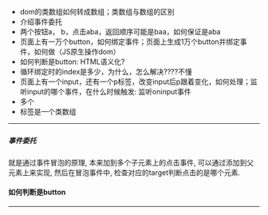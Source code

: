 * dom的类数组如何转成数组；类数组与数组的区别
* 介绍事件委托
* 两个按钮a， b，点击aba，返回顺序可能是baa，如何保证是aba
* 页面上有一万个button，如何绑定事件；页面上生成1万个button并绑定事件，如何做（JS原生操作dom）
* 如何判断是button: HTML语义化?
* 循环绑定时的index是多少，为什么，怎么解决????不懂
* 页面上有一个input，还有一个p标签，改变input后p跟着变化，如何处理；监听input的哪个事件，在什么时候触发: 监听oninput事件
* 多个<li>标签是一个类数组

------
##### 


##### 事件委托
就是通过事件冒泡的原理, 本来加到多个子元素上的点击事件, 可以通过添加到父元素上来实现, 然后在冒泡事件中, 检查对应的target判断点击的是哪个元素.

#### 如何判断是button
------